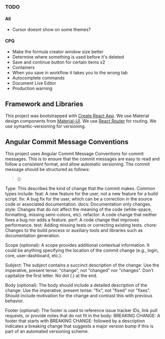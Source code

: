 ### TODO

#### All
* Cursor doesnt show on some themes?

#### CPQ
* Make the formula creator window size better
* Determine where something is used before it's deleted
* Save and continue button for certain items x2
* Containers
* When you save in workflow it takes you to the wrong tab
* Autocomplete commands
* Document Live Editor
* Production warning

## Framework and Libraries
This project was bootstrapped with [Create React App](https://github.com/facebook/create-react-app).
We use Material design components from [Material-UI](https://material-ui.com/).
We use [React Router](https://reactrouter.com/) for routing.
We use symantic-versioning for versioning.

## Angular Commit Message Conventions

This project uses Angular Commit Message Conventions for commit messages. This is to ensure that the commit messages are easy to read and follow a consistent format, and allow automatic versioning. The commit message should be structured as follows:

> <type>(<scope>): <subject>
> <BLANK LINE>
> <body>
> <BLANK LINE>
> <footer>

Type: This describes the kind of change that the commit makes. Common types include:
    feat: A new feature for the user, not a new feature for a build script.
    fix: A bug fix for the user, which can be a correction in the source code or associated documentation.
    docs: Documentation only changes.
    style: Changes that do not affect the meaning of the code (white-space, formatting, missing semi-colons, etc).
    refactor: A code change that neither fixes a bug nor adds a feature.
    perf: A code change that improves performance.
    test: Adding missing tests or correcting existing tests.
    chore: Changes to the build process or auxiliary tools and libraries such as documentation generation.

Scope (optional): A scope provides additional contextual information. It could be anything specifying the location of the commit change (e.g., login, core, user-dashboard, etc.).

Subject: The subject contains a succinct description of the change:
    Use the imperative, present tense: "change", not "changed" nor "changes".
    Don't capitalize the first letter.
    No dot (.) at the end.

Body (optional): The body should include a detailed description of the change:
    Use the imperative, present tense: "fix", not "fixed" nor "fixes".
    Should include motivation for the change and contrast this with previous behavior.

Footer (optional): The footer is used to reference issue tracker IDs, link pull requests, or provide notes that do not fit in the body:
    BREAKING CHANGE: A footer that starts with BREAKING CHANGE: followed by a description indicates a breaking change that suggests a major version bump if this is part of an automated versioning scheme.